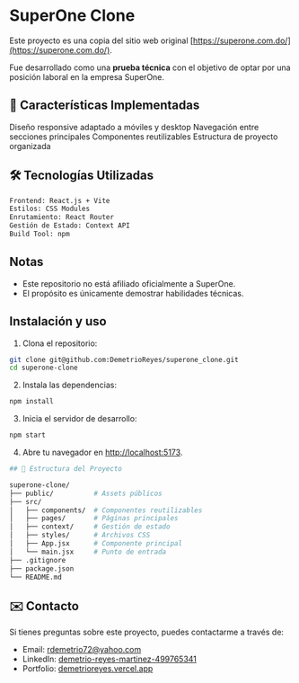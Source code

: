 # SuperOne Clone

Este proyecto es una copia del sitio web original [https://superone.com.do/](https://superone.com.do/).

Fue desarrollado como una **prueba técnica** con el objetivo de optar por una posición laboral en la empresa SuperOne.


## 🌟 Características Implementadas

Diseño responsive adaptado a móviles y desktop
Navegación entre secciones principales
Componentes reutilizables
Estructura de proyecto organizada


## 🛠 Tecnologías Utilizadas
  ```bash
Frontend: React.js + Vite
Estilos: CSS Modules
Enrutamiento: React Router
Gestión de Estado: Context API
Build Tool: npm
```
## Notas

- Este repositorio no está afiliado oficialmente a SuperOne.
- El propósito es únicamente demostrar habilidades técnicas.

## Instalación y uso

1. Clona el repositorio:
  ```bash
  git clone git@github.com:DemetrioReyes/superone_clone.git
  cd superone-clone
  ```
2. Instala las dependencias:
  ```bash
  npm install
  ```
3. Inicia el servidor de desarrollo:
  ```bash
  npm start
  ```
4. Abre tu navegador en [http://localhost:5173](http://localhost:5173).



  ```bash
## 📂 Estructura del Proyecto

superone-clone/
├── public/          # Assets públicos
├── src/
│   ├── components/  # Componentes reutilizables
│   ├── pages/       # Páginas principales
│   ├── context/     # Gestión de estado
│   ├── styles/      # Archivos CSS
│   ├── App.jsx      # Componente principal
│   └── main.jsx     # Punto de entrada
├── .gitignore
├── package.json
└── README.md
```


## ✉️ Contacto

Si tienes preguntas sobre este proyecto, puedes contactarme a través de:

<ul>
  <li>Email: <a href="mailto:rdemetrio72@yahoo.com">rdemetrio72@yahoo.com</a></li>
  <li>LinkedIn: <a href="https://www.linkedin.com/in/demetrio-reyes-martinez-499765341" target="_blank">demetrio-reyes-martinez-499765341</a></li>
  <li>Portfolio: <a href="https://demetrioreyes.vercel.app" target="_blank">demetrioreyes.vercel.app</a></li>
</ul>